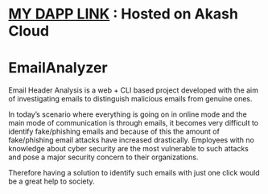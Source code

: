 # <a href="http://jc0ga52s0lbt7293rpgq7s96ao.ingress.sjc1p0.mainnet.akashian.io/">MY DAPP LINK</a> : Hosted on Akash Cloud

# EmailAnalyzer

Email Header Analysis is a web + CLI based project developed with the aim of investigating emails to distinguish malicious emails from genuine ones.

In today’s scenario where everything is going on in online mode and the main mode of communication is through emails, it becomes very difficult to identify fake/phishing emails and because of this the amount of fake/phishing email attacks have increased drastically. Employees with no knowledge about cyber security are the most vulnerable to such attacks and pose a major security concern to their organizations.

Therefore having a solution to identify such emails with just one click would be a great help to society.
